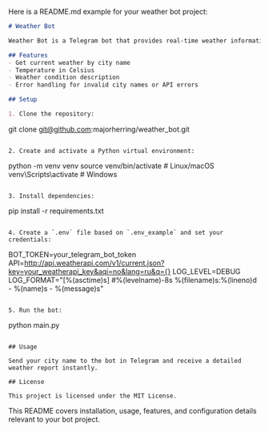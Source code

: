 Here is a README.md example for your weather bot project:

```markdown
# Weather Bot

Weather Bot is a Telegram bot that provides real-time weather information for any city using the WeatherAPI service. It delivers accurate data including temperature, humidity, wind speed, and weather conditions in a clear, easy-to-read format.

## Features
- Get current weather by city name
- Temperature in Celsius
- Weather condition description
- Error handling for invalid city names or API errors

## Setup

1. Clone the repository:
   ```
   git clone git@github.com:majorherring/weather_bot.git
   ```

2. Create and activate a Python virtual environment:
   ```
   python -m venv venv
   source venv/bin/activate  # Linux/macOS
   venv\Scripts\activate     # Windows
   ```

3. Install dependencies:
   ```
   pip install -r requirements.txt
   ```

4. Create a `.env` file based on `.env_example` and set your credentials:
   ```
   BOT_TOKEN=your_telegram_bot_token
   API=http://api.weatherapi.com/v1/current.json?key=your_weatherapi_key&aqi=no&lang=ru&q={}
   LOG_LEVEL=DEBUG
   LOG_FORMAT="[%(asctime)s] #%(levelname)-8s %(filename)s:%(lineno)d - %(name)s - %(message)s"
   ```

5. Run the bot:
   ```
   python main.py
   ```

## Usage

Send your city name to the bot in Telegram and receive a detailed weather report instantly.

## License

This project is licensed under the MIT License.
```

This README covers installation, usage, features, and configuration details relevant to your bot project.
